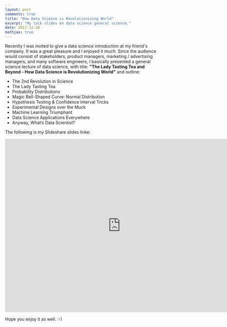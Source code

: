```yaml
---
layout: post
comments: true
title: "How Data Science is Revolutionizing World"
excerpt: "My talk slides on data science general science."
date: 2017-12-28
mathjax: true
---
```


Recently I was invited to give a data science introduction at my friend's company. It was a great pleasure and I enjoyed it much. Since the audience would consist of stakeholders, product managers, marketing / advertising managers, and many software engineers, I basically presented a general science lecture of data science, with title: **"The Lady Tasting Tea and Beyond - How Data Science is Revolutionizing World"** and outline:

- The 2nd Revolution in Science
- The Lady Tasting Tea
- Probability Distributions
- Magic Bell-Shaped Curve: Normal Distribution
- Hypothesis Testing & Confidence Interval Tricks
- Experimental Designs over the Muck
- Machine Learning Triumphant
- Data Science Applications Everywhere
- Anyway, What’s Data Scientist? 

The following is my Slideshare slides linke:

<iframe src="https://www.slideshare.net/BowenLi3/slideshelf" width="760px" height="570px" frameborder="0" marginwidth="0" marginheight="0" scrolling="no" style="border:none;" allowfullscreen webkitallowfullscreen mozallowfullscreen></iframe>

Hope you enjoy it as well. :-)
